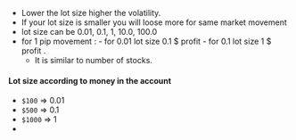 - Lower the lot size higher the volatility.
- If your lot size is smaller you will loose more for same market movement
- lot size can be 0.01, 0.1, 1, 10.0, 100.0
- for 1 pip movement :
      - for 0.01 lot size 0.1 $ profit
      - for 0.1 lot size 1 $ profit .
  - It is similar to number of stocks.

#### Lot size according to money in the account
- `$100` => 0.01
- `$500` => 0.1
- `$1000` => 1
- 